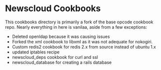 Newscloud Cookbooks
===================

This cookbooks directory is primarily a fork of the base opcode cookbook repo.
Nearly everything in here is vanilaa, aside from a few exceptions:

  * Deleted openldap because it was causing issues
  * Forked the xml cookbook to libxml as it was not adequate for nokogiri.
  * Custom redis2 cookbook for redis 2.x from source instead of ubuntu 1.x
  * updated iptables recipe
  * newscloud_deps cookbook for curl and ssl
  * newscloud_database for creating a rails database
